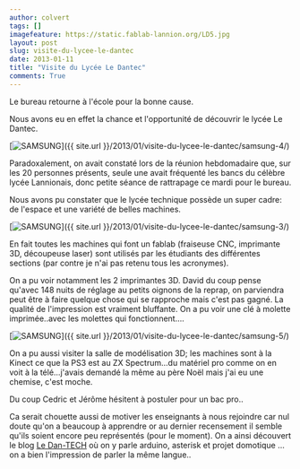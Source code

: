 ```yaml
---
author: colvert
tags: []
imagefeature: https://static.fablab-lannion.org/LD5.jpg
layout: post
slug: visite-du-lycee-le-dantec
date: 2013-01-11
title: "Visite du Lycée Le Dantec"
comments: True
---
```

Le bureau retourne à l'école pour la bonne cause.



Nous avons eu en effet la chance et l'opportunité de découvrir le lycée Le
Dantec.

[![SAMSUNG](https://static.fablab-lannion.org/LD5-300x225.jpg)]({{ site.url }}/2013/01/visite-du-lycee-le-dantec/samsung-4/)

Paradoxalement, on avait constaté lors de la réunion hebdomadaire que, sur les
20 personnes présents, seule une avait fréquenté les bancs du célèbre lycée
Lannionais, donc petite séance de rattrapage ce mardi pour le bureau.

Nous avons pu constater que le lycée technique possède un super cadre: de
l'espace et une variété de belles machines.

[![SAMSUNG](https://static.fablab-lannion.org/LD7-300x225.jpg)]({{ site.url }}/2013/01/visite-du-lycee-le-dantec/samsung-3/)

En fait toutes les machines qui font un fablab (fraiseuse CNC, imprimante 3D,
découpeuse laser) sont utilisés par les étudiants des différentes sections
(par contre je n'ai pas retenu tous les acronymes).

On a pu voir notamment les 2 imprimantes 3D. David du coup pense qu'avec 148
nuits de réglage au petits oignons de la reprap, on parviendra peut être à
faire quelque chose qui se rapproche mais c'est pas gagné. La qualité de
l'impression est vraiment bluffante. On a pu voir une clé à molette
imprimée..avec les molettes qui fonctionnent….

[![SAMSUNG](https://static.fablab-lannion.org/LD10-300x225.jpg)]({{ site.url }}/2013/01/visite-du-lycee-le-dantec/samsung-5/)

On a pu aussi visiter la salle de modélisation 3D; les machines sont à la
Kinect ce que la PS3 est au ZX Spectrum…du matériel pro comme on en voit à la
télé…j'avais demandé la même au père Noël mais j'ai eu une chemise, c'est
moche.

Du coup Cedric et Jérôme hésitent à postuler pour un bac pro..

Ca serait chouette aussi de motiver les enseignants à nous rejoindre car nul
doute qu'on a beaucoup à apprendre or au dernier recensement il semble qu'ils
soient encore peu représentés (pour le moment). On a ainsi découvert le blog
[Le Dan-TECH](https://www.lycee-ledantec.ac-rennes.fr/ledan-tech/) où on y
parle arduino, asterisk et projet domotique … on a bien l'impression de parler
la même langue..


